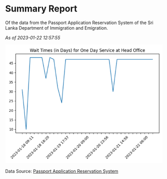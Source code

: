 # Summary Report

Of the data from the Passport Application Reservation System of the Sri Lanka Department of Immigration and Emigration.

*As of 2023-01-22 12:57:55*

![Wait Time Chart](summary.wait_time_chart.png)

Data Source: [Passport Application Reservation System](https://eservices.immigration.gov.lk:8443/appointment/pages/reservationApplication.xhtml)